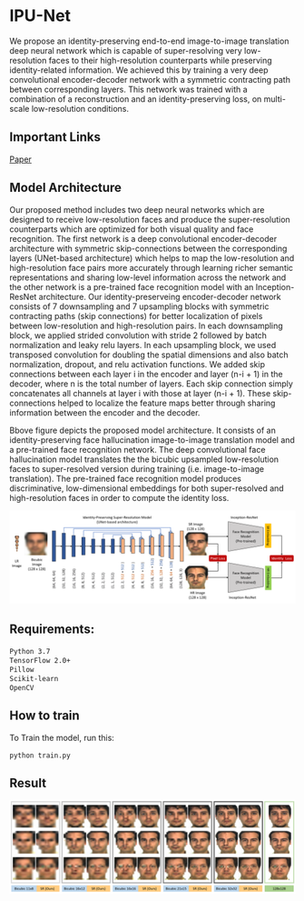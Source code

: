 # IPU-Net
We propose an identity-preserving end-to-end image-to-image translation deep neural network which is capable of super-resolving very low-resolution faces to their high-resolution counterparts while preserving identity-related information. We achieved this by training a very deep convolutional encoder-decoder network with a symmetric contracting path between corresponding layers. This network was trained with a combination of a reconstruction and an identity-preserving loss, on multi-scale low-resolution conditions.



## Important Links
[Paper](https://arxiv.org/abs/2010.12249) </br>

## Model Architecture
Our proposed method includes two deep neural networks which are designed to receive low-resolution faces and produce the super-resolution counterparts which are optimized for both visual quality and face recognition. The first network is a deep convolutional encoder-decoder architecture with symmetric skip-connections between the corresponding layers (UNet-based architecture) which helps to map the low-resolution and high-resolution face pairs more accurately through learning richer semantic representations and sharing low-level information across the network and the other network is a pre-trained face recognition model with an Inception-ResNet  architecture.
Our identity-preserveing encoder-decoder network consists of 7 downsampling and 7 upsampling blocks with symmetric contracting paths (skip connections) for better localization of pixels between low-resolution and high-resolution pairs. In each downsampling block, we applied strided convolution with stride 2 followed by batch normalization and leaky relu layers. In each upsampling block, we used transposed convolution for doubling the spatial dimensions and also batch normalization, dropout, and relu activation functions. We added skip connections between each layer i in the encoder and layer (n-i + 1) in the decoder, where n is the total number of layers. Each skip connection simply concatenates all channels at layer i with those at layer (n-i + 1). These skip-connections helped to localize the feature maps better through sharing information between the encoder and the decoder.

Bbove figure depicts the proposed model architecture. It consists of an identity-preserving face hallucination image-to-image translation model and a pre-trained face recognition network. The deep convolutional face hallucination model translates the the bicubic upsampled low-resolution faces to super-resolved version during training (i.e. image-to-image translation). The pre-trained face recognition model produces discriminative, low-dimensional embeddings for both super-resolved and high-resolution faces in order to compute the identity loss.

<p align="center">
  <img src="figures/model.png">
</p>


## Requirements: 
```
Python 3.7
TensorFlow 2.0+
Pillow
Scikit-learn
OpenCV
```

## How to train
To Train the model, run this:
```
python train.py
```

## Result

<p align="center">
  <img src="figures/ar_result.png">
</p>
